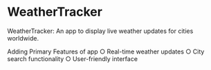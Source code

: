 # WeatherTracker
WeatherTracker: An app to display live weather updates for cities worldwide.

Adding Primary Features of app
○ Real-time weather updates
○ City search functionality
○ User-friendly interface